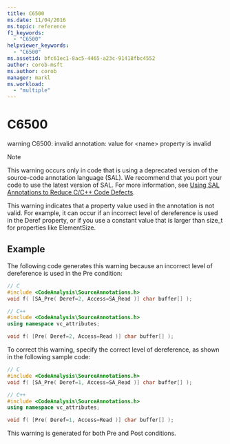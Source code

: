 ```yaml
---
title: C6500
ms.date: 11/04/2016
ms.topic: reference
f1_keywords:
  - "C6500"
helpviewer_keywords:
  - "C6500"
ms.assetid: bfc61ec1-8ac5-4465-a23c-91418fbc4552
author: corob-msft
ms.author: corob
manager: markl
ms.workload:
  - "multiple"
---
```

# C6500
warning C6500: invalid annotation: value for \<name> property is invalid

> [!NOTE]
> This warning occurs only in code that is using a deprecated version of the source-code annotation language (SAL). We recommend that you port your code to use the latest version of SAL. For more information, see [Using SAL Annotations to Reduce C/C++ Code Defects](../code-quality/using-sal-annotations-to-reduce-c-cpp-code-defects.md).

 This warning indicates that a property value used in the annotation is not valid. For example, it can occur if an incorrect level of dereference is used in the Deref property, or if you use a constant value that is larger than size_t for properties like ElementSize.

## Example
 The following code generates this warning because an incorrect level of dereference is used in the Pre condition:

```cpp
// C
#include <CodeAnalysis\SourceAnnotations.h>
void f( [SA_Pre( Deref=2, Access=SA_Read )] char buffer[] );

// C++
#include <CodeAnalysis\SourceAnnotations.h>
using namespace vc_attributes;

void f( [Pre( Deref=2, Access=Read )] char buffer[] );
```

 To correct this warning, specify the correct level of dereference, as shown in the following sample code:

```cpp
// C
#include <CodeAnalysis\SourceAnnotations.h>
void f( [SA_Pre( Deref=1, Access=SA_Read )] char buffer[] );

// C++
#include <CodeAnalysis\SourceAnnotations.h>
using namespace vc_attributes;

void f( [Pre( Deref=1, Access=Read )] char buffer[] );
```

 This warning is generated for both Pre and Post conditions.
